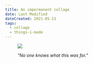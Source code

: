 ```yaml
---
title: An impermanent collage
date: Last Modified
dateCreated: 2021-05-13
tags:
  - collage
  - things-i-made
---
```

<figure>

![](images/no-one-knows-what-this-was-for.jpg)

<figcaption>

*“No one knows what this was for.”*

</figcaption>

</figure>
